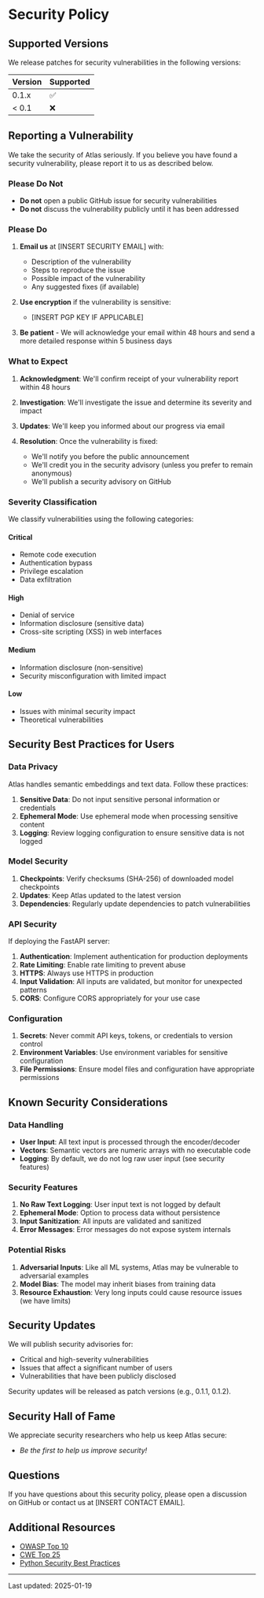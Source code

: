 # Security Policy

## Supported Versions

We release patches for security vulnerabilities in the following versions:

| Version | Supported          |
| ------- | ------------------ |
| 0.1.x   | :white_check_mark: |
| < 0.1   | :x:                |

## Reporting a Vulnerability

We take the security of Atlas seriously. If you believe you have found a security vulnerability, please report it to us as described below.

### Please Do Not

- **Do not** open a public GitHub issue for security vulnerabilities
- **Do not** discuss the vulnerability publicly until it has been addressed

### Please Do

1. **Email us** at [INSERT SECURITY EMAIL] with:
   - Description of the vulnerability
   - Steps to reproduce the issue
   - Possible impact of the vulnerability
   - Any suggested fixes (if available)

2. **Use encryption** if the vulnerability is sensitive:
   - [INSERT PGP KEY IF APPLICABLE]

3. **Be patient** - We will acknowledge your email within 48 hours and send a more detailed response within 5 business days

### What to Expect

1. **Acknowledgment**: We'll confirm receipt of your vulnerability report within 48 hours

2. **Investigation**: We'll investigate the issue and determine its severity and impact

3. **Updates**: We'll keep you informed about our progress via email

4. **Resolution**: Once the vulnerability is fixed:
   - We'll notify you before the public announcement
   - We'll credit you in the security advisory (unless you prefer to remain anonymous)
   - We'll publish a security advisory on GitHub

### Severity Classification

We classify vulnerabilities using the following categories:

#### Critical
- Remote code execution
- Authentication bypass
- Privilege escalation
- Data exfiltration

#### High
- Denial of service
- Information disclosure (sensitive data)
- Cross-site scripting (XSS) in web interfaces

#### Medium
- Information disclosure (non-sensitive)
- Security misconfiguration with limited impact

#### Low
- Issues with minimal security impact
- Theoretical vulnerabilities

## Security Best Practices for Users

### Data Privacy

Atlas handles semantic embeddings and text data. Follow these practices:

1. **Sensitive Data**: Do not input sensitive personal information or credentials
2. **Ephemeral Mode**: Use ephemeral mode when processing sensitive content
3. **Logging**: Review logging configuration to ensure sensitive data is not logged

### Model Security

1. **Checkpoints**: Verify checksums (SHA-256) of downloaded model checkpoints
2. **Updates**: Keep Atlas updated to the latest version
3. **Dependencies**: Regularly update dependencies to patch vulnerabilities

### API Security

If deploying the FastAPI server:

1. **Authentication**: Implement authentication for production deployments
2. **Rate Limiting**: Enable rate limiting to prevent abuse
3. **HTTPS**: Always use HTTPS in production
4. **Input Validation**: All inputs are validated, but monitor for unexpected patterns
5. **CORS**: Configure CORS appropriately for your use case

### Configuration

1. **Secrets**: Never commit API keys, tokens, or credentials to version control
2. **Environment Variables**: Use environment variables for sensitive configuration
3. **File Permissions**: Ensure model files and configuration have appropriate permissions

## Known Security Considerations

### Data Handling

- **User Input**: All text input is processed through the encoder/decoder
- **Vectors**: Semantic vectors are numeric arrays with no executable code
- **Logging**: By default, we do not log raw user input (see security features)

### Security Features

1. **No Raw Text Logging**: User input text is not logged by default
2. **Ephemeral Mode**: Option to process data without persistence
3. **Input Sanitization**: All inputs are validated and sanitized
4. **Error Messages**: Error messages do not expose system internals

### Potential Risks

1. **Adversarial Inputs**: Like all ML systems, Atlas may be vulnerable to adversarial examples
2. **Model Bias**: The model may inherit biases from training data
3. **Resource Exhaustion**: Very long inputs could cause resource issues (we have limits)

## Security Updates

We will publish security advisories for:
- Critical and high-severity vulnerabilities
- Issues that affect a significant number of users
- Vulnerabilities that have been publicly disclosed

Security updates will be released as patch versions (e.g., 0.1.1, 0.1.2).

## Security Hall of Fame

We appreciate security researchers who help us keep Atlas secure:

<!-- List of security researchers who have responsibly disclosed vulnerabilities -->
- *Be the first to help us improve security!*

## Questions

If you have questions about this security policy, please open a discussion on GitHub or contact us at [INSERT CONTACT EMAIL].

## Additional Resources

- [OWASP Top 10](https://owasp.org/www-project-top-ten/)
- [CWE Top 25](https://cwe.mitre.org/top25/)
- [Python Security Best Practices](https://python.readthedocs.io/en/stable/library/security_warnings.html)

---

Last updated: 2025-01-19
